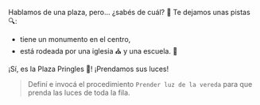 <gs-attire attire-url="https://raw.githubusercontent.com/MumukiProject/mumuki-guia-gobstones-ciudad-de-san-luis/master/assets/attires/config_1571408451746.json"></gs-attire>

<gs-toolbox toolbox-url="https://raw.githubusercontent.com/MumukiProject/mumuki-guia-gobstones-ciudad-de-san-luis/master/assets/toolbox_1571689406474.xml"></gs-toolbox>

Hablamos de una plaza, pero… ¿sabés de cuál? :thinking: Te dejamos unas pistas :mag:: 

* tiene un monumento en el centro,
* está rodeada por una iglesia :church: y una escuela. :school:

¡Sí, es la Plaza Pringles :tada:! ¡Prendamos sus luces!

> Definí e invocá el procedimiento `Prender luz de la vereda` para que prenda las luces de toda la fila.
